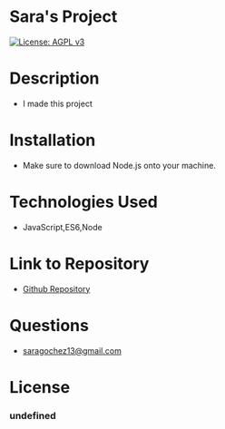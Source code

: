 
  # Sara's Project
[![License: AGPL v3](https://img.shields.io/badge/License-AGPL_v3-blue.svg)](https://www.gnu.org/licenses/agpl-3.0)

  # Description
  - I made this project

  # Installation
  - Make sure to download Node.js onto your machine.

  # Technologies Used
  - JavaScript,ES6,Node


  # Link to Repository
  - <a href="https://github.com/saraoros">Github Repository</a>

  # Questions
  - saragochez13@gmail.com

  # License
  ### undefined
  

